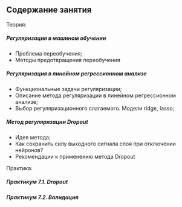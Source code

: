 ## Содержание занятия

Теория:
##### Регуляризация в машином обучении
- Проблема переобучения;
- Методы предотвращения переобучения
##### Регуляризация в линейном регрессионном анализе
- Функциональные задачи регуляризации;
- Описание метода регуляризации в линейном регрессионном анализе; 
- Выбор регуляризационного слагаемого. Модели ridge, lasso;
##### Метод регуляризации Dropout 
- Идея метода;
- Как сохранить силу выходного сигнала слоя при отключении нейронов?
- Рекомендации к применению метода Dropout

Практика:
##### Практикум 7.1. Dropout
##### Практикум 7.2. Валидация 
